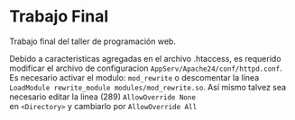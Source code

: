 # Trabajo Final

Trabajo final del taller de programación web.

Debido a caracteristicas agregadas en el archivo .htaccess, es requerido  
modificar el archivo de  configuracion `AppServ/Apache24/conf/httpd.conf`.  
Es necesario activar el modulo: `mod_rewrite` o descomentar la línea
`LoadModule rewrite_module modules/mod_rewrite.so`.
Así mismo talvez sea necesario editar la linea (289) `AllowOverride None`  
en `<Directory>` y cambiarlo por `AllowOverride All`

